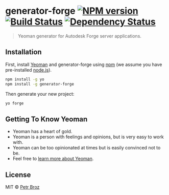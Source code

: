 # generator-forge [![NPM version][npm-image]][npm-url] [![Build Status][travis-image]][travis-url] [![Dependency Status][daviddm-image]][daviddm-url]

> Yeoman generator for Autodesk Forge server applications.

## Installation

First, install [Yeoman](http://yeoman.io) and generator-forge using [npm](https://www.npmjs.com/) (we assume you have pre-installed [node.js](https://nodejs.org/)).

```bash
npm install -g yo
npm install -g generator-forge
```

Then generate your new project:

```bash
yo forge
```

## Getting To Know Yeoman

 * Yeoman has a heart of gold.
 * Yeoman is a person with feelings and opinions, but is very easy to work with.
 * Yeoman can be too opinionated at times but is easily convinced not to be.
 * Feel free to [learn more about Yeoman](http://yeoman.io/).

## License

MIT © [Petr Broz](https://forge.autodesk.com/author/petr-broz)


[npm-image]: https://badge.fury.io/js/generator-forge.svg
[npm-url]: https://npmjs.org/package/generator-forge
[travis-image]: https://travis-ci.com/petrbroz/generator-forge.svg?branch=master
[travis-url]: https://travis-ci.com/petrbroz/generator-forge
[daviddm-image]: https://david-dm.org/petrbroz/generator-forge.svg?theme=shields.io
[daviddm-url]: https://david-dm.org/petrbroz/generator-forge
